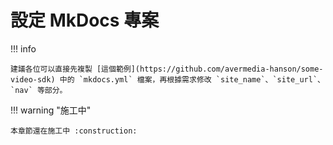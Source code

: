 # 設定 MkDocs 專案

!!! info

    建議各位可以直接先複製 [這個範例](https://github.com/avermedia-hanson/some-video-sdk) 中的 `mkdocs.yml` 檔案，再根據需求修改 `site_name`、`site_url`、`nav` 等部分。

!!! warning "施工中"

    本章節還在施工中 :construction:
